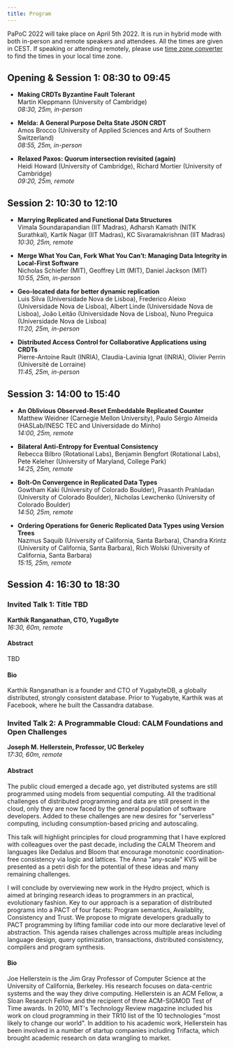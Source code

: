 ```yaml
---
title: Program
---
```


PaPoC 2022 will take place on April 5th 2022. It is run in hybrid mode with both
in-person and remote speakers and attendees. All the times are given in CEST. If
speaking or attending remotely, please use [time zone
converter](https://www.timeanddate.com/worldclock/converter.html?iso=20220405T063000&p1=1264&p2=136&p3=179&p4=224&p5=248&p6=176&p7=240)
to find the times in your local time zone.

## Opening & Session 1: 08:30 to 09:45

* **Making CRDTs Byzantine Fault Tolerant**  
Martin Kleppmann (University of Cambridge)  
_08:30, 25m, in-person_

* **Melda: A General Purpose Delta State JSON CRDT**  
Amos Brocco (University of Applied Sciences and Arts of Southern Switzerland)  
_08:55, 25m, in-person_

* **Relaxed Paxos: Quorum intersection revisited (again)**  
Heidi Howard (University of Cambridge), Richard Mortier (University of Cambridge)  
_09:20, 25m, remote_

## Session 2: 10:30 to 12:10

* **Marrying Replicated and Functional Data Structures**  
Vimala Soundarapandian (IIT Madras), Adharsh Kamath (NITK Surathkal), Kartik Nagar (IIT Madras), KC Sivaramakrishnan (IIT Madras)  
_10:30, 25m, remote_

* **Merge What You Can, Fork What You Can’t: Managing Data Integrity in Local-First Software**  
Nicholas Schiefer (MIT), Geoffrey Litt (MIT), Daniel Jackson (MIT)  
_10:55, 25m, in-person_

* **Geo-located data for better dynamic replication**  
Luis Silva (Universidade Nova de Lisboa), Frederico Aleixo (Universidade Nova de Lisboa), Albert Linde (Universidade Nova de Lisboa), João Leitão (Universidade Nova de Lisboa), Nuno Preguica  (Universidade Nova de Lisboa)  
_11:20, 25m, in-person_

* **Distributed Access Control for Collaborative Applications using CRDTs**  
Pierre-Antoine Rault (INRIA), Claudia-Lavinia Ignat (INRIA), Olivier Perrin (Université de Lorraine)  
_11:45, 25m, in-person_

## Session 3: 14:00 to 15:40

* **An Oblivious Observed-Reset Embeddable Replicated Counter**  
Matthew Weidner (Carnegie Mellon University), Paulo Sérgio Almeida (HASLab/INESC TEC and Universidade do Minho)    
_14:00, 25m, remote_

* **Bilateral Anti-Entropy for Eventual Consistency**  
Rebecca Bilbro (Rotational Labs), Benjamin Bengfort (Rotational Labs), Pete Keleher (University of Maryland, College Park)  
_14:25, 25m, remote_

* **Bolt-On Convergence in Replicated Data Types**   
Gowtham Kaki (University of Colorado Boulder), Prasanth Prahladan (University of Colorado Boulder), Nicholas Lewchenko (University of Colorado Boulder)   
_14:50, 25m, remote_

* **Ordering Operations for Generic Replicated Data Types using Version Trees**  
Nazmus Saquib (University of California, Santa Barbara), Chandra Krintz (University of California, Santa Barbara), Rich Wolski (University of California, Santa Barbara)  
_15:15, 25m, remote_

## Session 4: 16:30 to 18:30

### Invited Talk 1: Title TBD  
**Karthik Ranganathan, CTO, YugaByte**  
_16:30, 60m, remote_

#### Abstract

TBD

#### Bio

Karthik Ranganathan is a founder and CTO of YugabyteDB, a globally distributed,
strongly consistent database. Prior to Yugabyte, Karthik was at Facebook, where
he built the Cassandra database.

### Invited Talk 2: A Programmable Cloud: CALM Foundations and Open Challenges
**Joseph M. Hellerstein, Professor, UC Berkeley**  
_17:30, 60m, remote_

#### Abstract

The public cloud emerged a decade ago, yet distributed systems are still
programmed using models from sequential computing. All the traditional
challenges of distributed programming and data are still present in the cloud,
only they are now faced by the general population of software developers. Added
to these challenges are new desires for "serverless" computing, including
consumption-based pricing and autoscaling.
 
This talk will highlight principles for cloud programming that I have explored
with colleagues over the past decade, including the CALM Theorem and languages
like Dedalus and Bloom that encourage monotonic coordination-free consistency
via logic and lattices. The Anna "any-scale" KVS will be presented as a petri
dish for the potential of these ideas and many remaining challenges. 

I will conclude by overviewing new work in the Hydro project, which is aimed at
bringing research ideas to programmers in an practical, evolutionary fashion.
Key to our approach is a separation of distributed programs into a PACT of four
facets: Program semantics, Availablity, Consistency and Trust. We propose to
migrate developers gradually to PACT programming by lifting familiar code into
our more declarative level of abstraction. This agenda raises challenges across
multiple areas including language design, query optimization, transactions,
distributed consistency, compilers and program synthesis.

#### Bio 

Joe Hellerstein is the Jim Gray Professor of Computer Science at the University
of California, Berkeley. His research focuses on data-centric systems and the
way they drive computing. Hellerstein is an ACM Fellow, a Sloan Research Fellow
and the recipient of three ACM-SIGMOD Test of Time awards. In 2010, MIT's
Technology Review magazine included his work on cloud programming in their TR10
list of the 10 technologies "most likely to change our world". In addition to
his academic work, Hellerstein has been involved in a number of startup
companies including Trifacta, which brought academic research on data wrangling
to market.
